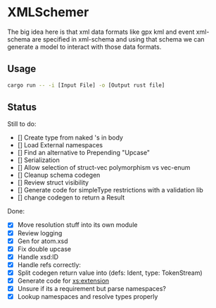 # XMLSchemer

The big idea here is that xml data formats like gpx kml and event xml-schema are specified in xml-schema and using that schema we can generate a model to interact with those data formats.

## Usage

```bash
cargo run -- -i [Input File] -o [Output rust file]
```

## Status

Still to do:
- [] Create type from naked <element>'s in <schema> body
- [] Load External namespaces
- [] Find an alternative to Prepending "Upcase"
- [] Serialization
- [] Allow selection of struct-vec polymorphism vs vec-enum
- [] Cleanup schema codegen
- [] Review struct visibility
- [] Generate code for simpleType restrictions with a validation lib
- [] change codegen to return a Result

Done:
- [x] Move resolution stuff into its own module
- [x] Review logging
- [x] Gen for atom.xsd
- [x] Fix double upcase
- [x] Handle xsd:ID
- [x] Handle refs correctly: 
- [x] Split codegen return value into (defs: Ident, type: TokenStream)
- [x] Generate code for <xs:extension>
- [x] Unsure if its a requirement but parse namespaces?
- [x] Lookup namespaces and resolve types properly